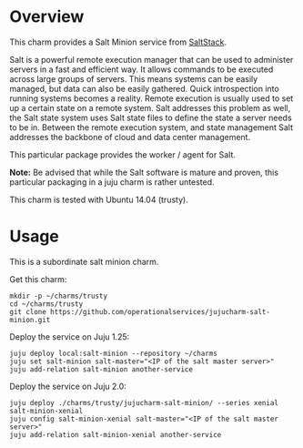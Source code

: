 # Overview

This charm provides a Salt Minion service from
[SaltStack](http://www.saltstack.com/).

Salt is a powerful remote execution manager that can be used to
administer servers in a fast and efficient way. It allows commands to
be executed across large groups of servers. This means systems can be
easily managed, but data can also be easily gathered. Quick
introspection into running systems becomes a reality. Remote execution
is usually used to set up a certain state on a remote system. Salt
addresses this problem as well, the Salt state system uses Salt state
files to define the state a server needs to be in. Between the remote
execution system, and state management Salt addresses the backbone of
cloud and data center management.

This particular package provides the worker / agent for Salt.

**Note:** Be advised that while the Salt software is mature and
  proven, this particular packaging in a juju charm is rather
  untested.

This charm is tested with Ubuntu 14.04 (trusty).

# Usage

This is a subordinate salt minion charm.

Get this charm:

    mkdir -p ~/charms/trusty
    cd ~/charms/trusty
    git clone https://github.com/operationalservices/jujucharm-salt-minion.git

Deploy the service on Juju 1.25:

    juju deploy local:salt-minion --repository ~/charms
    juju set salt-minion salt-master="<IP of the salt master server>"
    juju add-relation salt-minion another-service

Deploy the service on Juju 2.0:

    juju deploy ./charms/trusty/jujucharm-salt-minion/ --series xenial salt-minion-xenial
    juju config salt-minion-xenial salt-master="<IP of the salt master server>"
    juju add-relation salt-minion-xenial another-service

